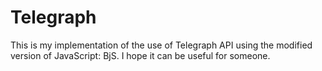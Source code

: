 # Telegraph
This is my implementation of the use of Telegraph API using the modified version of JavaScript: BjS. I hope it can be useful for someone.
